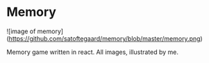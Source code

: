 # Memory

![image of memory]
(https://github.com/satoftegaard/memory/blob/master/memory.png)

Memory game written in react. All images, illustrated by me. 
